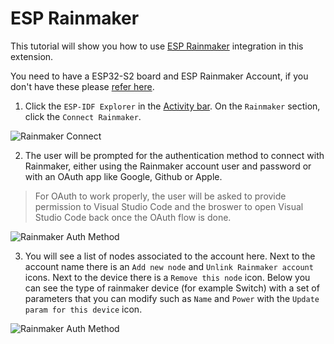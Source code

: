 # ESP Rainmaker

This tutorial will show you how to use [ESP Rainmaker](https://rainmaker.espressif.com) integration in this extension.

You need to have a ESP32-S2 board and ESP Rainmaker Account, if you don't have these please [refer here](https://rainmaker.espressif.com/docs/get-started.html).

1. Click the `ESP-IDF Explorer` in the [Activity bar](https://code.visualstudio.com/docs/getstarted/userinterface). On the `Rainmaker` section, click the `Connect Rainmaker`.

<p>
  <img src="../../media/tutorials/rainmaker/connect.png" alt="Rainmaker Connect">
</p>

2. The user will be prompted for the authentication method to connect with Rainmaker, either using the Rainmaker account user and password or with an OAuth app like Google, Github or Apple.

> For OAuth to work properly, the user will be asked to provide permission to Visual Studio Code and the broswer to open Visual Studio Code back once the OAuth flow is done.

<p>
  <img src="../../media/tutorials/rainmaker/auth_method.png" alt="Rainmaker Auth Method">
</p>

3. You will see a list of nodes associated to the account here. Next to the account name there is an `Add new node` and `Unlink Rainmaker account` icons. Next to the device there is a `Remove this node` icon. Below you can see the type of rainmaker device (for example Switch) with a set of parameters that you can modify such as `Name` and `Power` with the `Update param for this device` icon.

<p>
  <img src="../../media/tutorials/rainmaker/nodes_info.png" alt="Rainmaker Auth Method">
</p>
